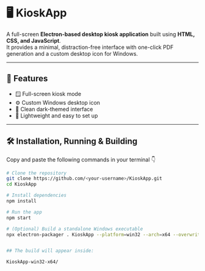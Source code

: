 # 🖥️ KioskApp

A full-screen **Electron-based desktop kiosk application** built using **HTML, CSS, and JavaScript**.  
It provides a minimal, distraction-free interface with one-click PDF generation and a custom desktop icon for Windows.

---

## 🚀 Features
- 🪟 Full-screen kiosk mode  
- ⚙️ Custom Windows desktop icon  
- 🎨 Clean dark-themed interface  
- 🧩 Lightweight and easy to set up  

---

## 🛠️ Installation, Running & Building

Copy and paste the following commands in your terminal 👇

```bash
# Clone the repository
git clone https://github.com/<your-username>/KioskApp.git
cd KioskApp

# Install dependencies
npm install

# Run the app
npm start

# (Optional) Build a standalone Windows executable
npx electron-packager . KioskApp --platform=win32 --arch=x64 --overwrite --icon=kiosk_icon.ico


## The build will appear inside:

KioskApp-win32-x64/



